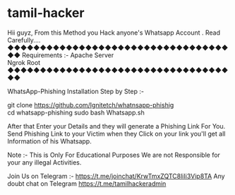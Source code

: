 # tamil-hacker
Hii guyz,
From this Method you Hack anyone's Whatsapp Account .
Read Carefully....
◆◆◆◆◆◆◆◆◆◆◆◆◆◆◆◆◆◆◆◆◆◆◆◆◆◆◆◆◆◆◆◆◆◆◆◆
Requirements :-
Apache Server   
Ngrok
Root                 
◆◆◆◆◆◆◆◆◆◆◆◆◆◆◆◆◆◆◆◆◆◆◆◆◆◆◆◆◆◆◆◆◆◆◆◆

WhatsApp-Phishing Installation Step by Step :-  


   git clone https://github.com/Ignitetch/whatnsapp-phishig    
   cd whatsapp-phishing
   sudo bash Whatsapp.sh

After that Enter your Details and they will generate a Phishing Link For You.
Send Phishing Link to your Victim when they Click on your link you'll get all Information of his Whatsapp.

Note :-  This is Only For Educational Purposes We are not Responsible for your any illegal Activities.




Join Us on Telegram :- 
https://t.me/joinchat/KrwTmxZQTC8liIi3Vip8TA
Any doubt chat on Telegram
https://t.me/tamilhackeradmin
